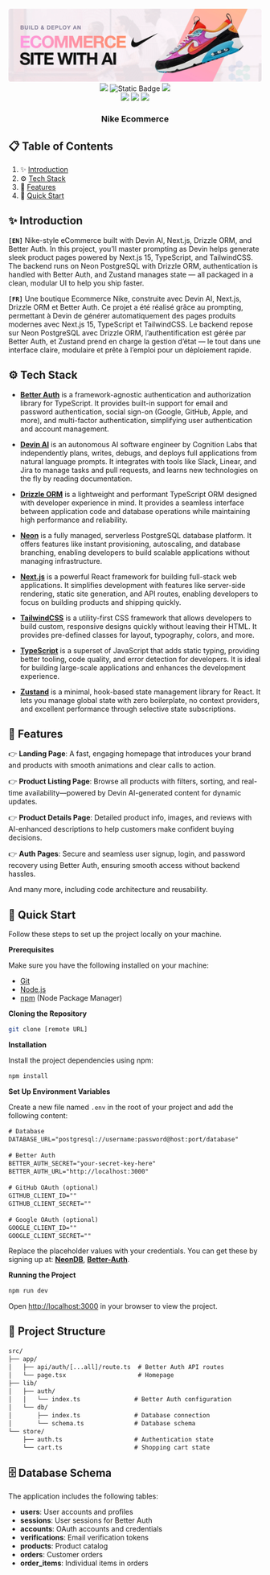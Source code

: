 <div align="center">
  <br />
    <a href="" target="_blank">
      <img src="public/readme/hero.webp" alt="Project Banner">
    </a>
  <br />

  <div>
    <img src="https://img.shields.io/badge/-TypeScript-black?style=for-the-badge&logoColor=white&logo=typescript&color=3178C6"/>
    <img alt="Static Badge" src="https://img.shields.io/badge/Devin AI-FFF?style=for-the-badge&logo=devin&logoColor=white">
    <img src="https://img.shields.io/badge/-Tailwind_CSS-38B2AC?style=for-the-badge&logo=tailwind-css&logoColor=white" />
    <br/>
    <img src="https://img.shields.io/badge/Next.js-000?style=for-the-badge&logo=next.js&logoColor=white">
    <img src="https://img.shields.io/badge/-Better Auth-black?style=for-the-badge&logoColor=white&logo=betterauth&color=black"/>
    <img src="https://img.shields.io/badge/-Drizzle-black?style=for-the-badge&logoColor=C5F74F&logo=drizzle&color=black"/>

  </div>

  <h3 align="center">Nike Ecommerce</h3>
</div>

## 📋 <a name="table">Table of Contents</a>

1. ✨ [Introduction](#introduction)
2. ⚙️ [Tech Stack](#tech-stack)
3. 🔋 [Features](#features)
4. 🤸 [Quick Start](#quick-start)

## <a name="introduction">✨ Introduction</a>

**`[EN]`** Nike-style eCommerce built with Devin AI, Next.js, Drizzle ORM, and Better Auth. In this project, you’ll master prompting as Devin helps generate sleek product pages powered by Next.js 15, TypeScript, and TailwindCSS. The backend runs on Neon PostgreSQL with Drizzle ORM, authentication is handled with Better Auth, and Zustand manages state — all packaged in a clean, modular UI to help you ship faster.

**`[FR]`** Une boutique Ecommerce Nike, construite avec Devin AI, Next.js, Drizzle ORM et Better Auth. Ce projet a été réalisé grâce au prompting, permettant à Devin de générer automatiquement des pages produits modernes avec Next.js 15, TypeScript et TailwindCSS. Le backend repose sur Neon PostgreSQL avec Drizzle ORM, l’authentification est gérée par Better Auth, et Zustand prend en charge la gestion d’état — le tout dans une interface claire, modulaire et prête à l’emploi pour un déploiement rapide.


## <a name="tech-stack">⚙️ Tech Stack</a>

- **[Better Auth](https://www.better-auth.com/)** is a framework-agnostic authentication and authorization library for TypeScript. It provides built-in support for email and password authentication, social sign-on (Google, GitHub, Apple, and more), and multi-factor authentication, simplifying user authentication and account management.

- **[Devin AI](https://docs.devin.ai/get-started/devin-intro)** is an autonomous AI software engineer by Cognition Labs that independently plans, writes, debugs, and deploys full applications from natural language prompts. It integrates with tools like Slack, Linear, and Jira to manage tasks and pull requests, and learns new technologies on the fly by reading documentation.

- **[Drizzle ORM](https://orm.drizzle.team/)** is a lightweight and performant TypeScript ORM designed with developer experience in mind. It provides a seamless interface between application code and database operations while maintaining high performance and reliability.

- **[Neon](https://neon.com/)** is a fully managed, serverless PostgreSQL database platform. It offers features like instant provisioning, autoscaling, and database branching, enabling developers to build scalable applications without managing infrastructure.

- **[Next.js](https://nextjs.org/docs)** is a powerful React framework for building full-stack web applications. It simplifies development with features like server-side rendering, static site generation, and API routes, enabling developers to focus on building products and shipping quickly.

- **[TailwindCSS](https://tailwindcss.com/)** is a utility-first CSS framework that allows developers to build custom, responsive designs quickly without leaving their HTML. It provides pre-defined classes for layout, typography, colors, and more.

- **[TypeScript](https://www.typescriptlang.org/)** is a superset of JavaScript that adds static typing, providing better tooling, code quality, and error detection for developers. It is ideal for building large-scale applications and enhances the development experience.

- **[Zustand](https://zustand-demo.pmnd.rs)** is a minimal, hook-based state management library for React. It lets you manage global state with zero boilerplate, no context providers, and excellent performance through selective state subscriptions.

## <a name="features">🔋 Features</a>

👉 **Landing Page**: A fast, engaging homepage that introduces your brand and products with smooth animations and clear calls to action.

👉 **Product Listing Page**: Browse all products with filters, sorting, and real-time availability—powered by Devin AI-generated content for dynamic updates.

👉 **Product Details Page**: Detailed product info, images, and reviews with AI-enhanced descriptions to help customers make confident buying decisions.

👉 **Auth Pages**: Secure and seamless user signup, login, and password recovery using Better Auth, ensuring smooth access without backend hassles.

And many more, including code architecture and reusability.

## <a name="quick-start">🤸 Quick Start</a>

Follow these steps to set up the project locally on your machine.

**Prerequisites**

Make sure you have the following installed on your machine:

- [Git](https://git-scm.com/)
- [Node.js](https://nodejs.org/en)
- [npm](https://www.npmjs.com/) (Node Package Manager)

**Cloning the Repository**

```bash
git clone [remote URL]
```

**Installation**

Install the project dependencies using npm:

```bash
npm install
```

**Set Up Environment Variables**

Create a new file named `.env` in the root of your project and add the following content:

```env
# Database
DATABASE_URL="postgresql://username:password@host:port/database"

# Better Auth
BETTER_AUTH_SECRET="your-secret-key-here"
BETTER_AUTH_URL="http://localhost:3000"

# GitHub OAuth (optional)
GITHUB_CLIENT_ID=""
GITHUB_CLIENT_SECRET=""

# Google OAuth (optional)
GOOGLE_CLIENT_ID=""
GOOGLE_CLIENT_SECRET=""
```

Replace the placeholder values with your credentials. You can get these by signing up at: [**NeonDB**](https://neon.com/), [**Better-Auth**](https://www.better-auth.com/).

**Running the Project**

```bash
npm run dev
```

Open [http://localhost:3000](http://localhost:3000) in your browser to view the project.

## 📁 Project Structure

```
src/
├── app/
│   ├── api/auth/[...all]/route.ts  # Better Auth API routes
│   └── page.tsx                    # Homepage
├── lib/
│   ├── auth/
│   │   └── index.ts               # Better Auth configuration
│   └── db/
│       ├── index.ts               # Database connection
│       └── schema.ts              # Database schema
└── store/
    ├── auth.ts                    # Authentication state
    └── cart.ts                    # Shopping cart state
```

## 🗄️ Database Schema

The application includes the following tables:

- **users**: User accounts and profiles
- **sessions**: User sessions for Better Auth
- **accounts**: OAuth accounts and credentials
- **verifications**: Email verification tokens
- **products**: Product catalog
- **orders**: Customer orders
- **order_items**: Individual items in orders
